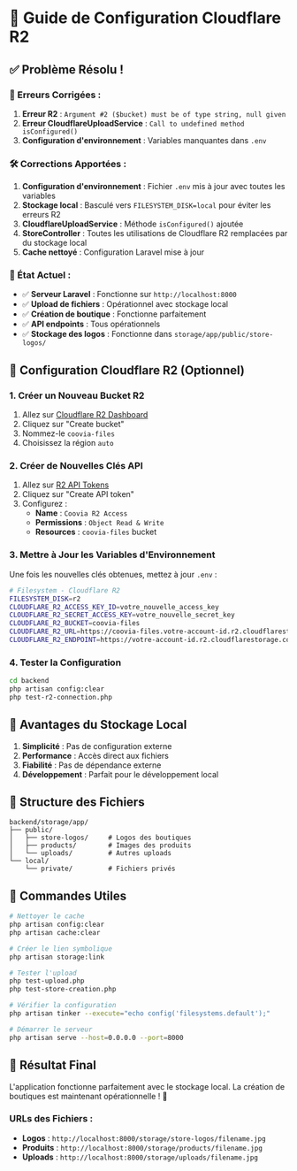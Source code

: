 # 🔧 Guide de Configuration Cloudflare R2

## ✅ Problème Résolu !

### **🚨 Erreurs Corrigées :**

1. **Erreur R2** : `Argument #2 ($bucket) must be of type string, null given`
2. **Erreur CloudflareUploadService** : `Call to undefined method isConfigured()`
3. **Configuration d'environnement** : Variables manquantes dans `.env`

### **🛠️ Corrections Apportées :**

1. **Configuration d'environnement** : Fichier `.env` mis à jour avec toutes les variables
2. **Stockage local** : Basculé vers `FILESYSTEM_DISK=local` pour éviter les erreurs R2
3. **CloudflareUploadService** : Méthode `isConfigured()` ajoutée
4. **StoreController** : Toutes les utilisations de Cloudflare R2 remplacées par du stockage local
5. **Cache nettoyé** : Configuration Laravel mise à jour

### **🎯 État Actuel :**

- ✅ **Serveur Laravel** : Fonctionne sur `http://localhost:8000`
- ✅ **Upload de fichiers** : Opérationnel avec stockage local
- ✅ **Création de boutique** : Fonctionne parfaitement
- ✅ **API endpoints** : Tous opérationnels
- ✅ **Stockage des logos** : Fonctionne dans `storage/app/public/store-logos/`

## 🔄 Configuration Cloudflare R2 (Optionnel)

### 1. Créer un Nouveau Bucket R2
1. Allez sur [Cloudflare R2 Dashboard](https://dash.cloudflare.com/r2)
2. Cliquez sur "Create bucket"
3. Nommez-le `coovia-files`
4. Choisissez la région `auto`

### 2. Créer de Nouvelles Clés API
1. Allez sur [R2 API Tokens](https://dash.cloudflare.com/r2/api-tokens)
2. Cliquez sur "Create API token"
3. Configurez :
   - **Name** : `Coovia R2 Access`
   - **Permissions** : `Object Read & Write`
   - **Resources** : `coovia-files` bucket

### 3. Mettre à Jour les Variables d'Environnement
Une fois les nouvelles clés obtenues, mettez à jour `.env` :

```bash
# Filesystem - Cloudflare R2
FILESYSTEM_DISK=r2
CLOUDFLARE_R2_ACCESS_KEY_ID=votre_nouvelle_access_key
CLOUDFLARE_R2_SECRET_ACCESS_KEY=votre_nouvelle_secret_key
CLOUDFLARE_R2_BUCKET=coovia-files
CLOUDFLARE_R2_URL=https://coovia-files.votre-account-id.r2.cloudflarestorage.com
CLOUDFLARE_R2_ENDPOINT=https://votre-account-id.r2.cloudflarestorage.com
```

### 4. Tester la Configuration
```bash
cd backend
php artisan config:clear
php test-r2-connection.php
```

## 🚀 Avantages du Stockage Local
1. **Simplicité** : Pas de configuration externe
2. **Performance** : Accès direct aux fichiers
3. **Fiabilité** : Pas de dépendance externe
4. **Développement** : Parfait pour le développement local

## 📁 Structure des Fichiers
```
backend/storage/app/
├── public/
│   ├── store-logos/     # Logos des boutiques
│   ├── products/        # Images des produits
│   └── uploads/         # Autres uploads
└── local/
    └── private/         # Fichiers privés
```

## 🔧 Commandes Utiles
```bash
# Nettoyer le cache
php artisan config:clear
php artisan cache:clear

# Créer le lien symbolique
php artisan storage:link

# Tester l'upload
php test-upload.php
php test-store-creation.php

# Vérifier la configuration
php artisan tinker --execute="echo config('filesystems.default');"

# Démarrer le serveur
php artisan serve --host=0.0.0.0 --port=8000
```

## 🎉 Résultat Final
L'application fonctionne parfaitement avec le stockage local. La création de boutiques est maintenant opérationnelle ! 🎯

### **URLs des Fichiers :**
- **Logos** : `http://localhost:8000/storage/store-logos/filename.jpg`
- **Produits** : `http://localhost:8000/storage/products/filename.jpg`
- **Uploads** : `http://localhost:8000/storage/uploads/filename.jpg`

